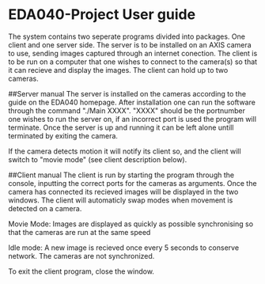 # EDA040-Project User guide
The system contains two seperate programs divided into packages. One client and one server side. The server is to be installed on an AXIS camera to use, sending images captured through an internet conection. The client is to be run on a computer that one wishes to connect to the camera(s) so that it can recieve and display the images. The client can hold up to two cameras.

##Server manual
The server is installed on the cameras according to the guide on the EDA040 homepage. After installation one can run the software through the command "./Main XXXX". "XXXX" should be the portnumber one wishes to run the server on, if an incorrect port is used the program will terminate. Once the server is up and running it can be left alone untill terminated by exiting the camera.

If the camera detects motion it will notify its client so, and the client will switch to "movie mode" (see client description below).

##Client manual 
The client is run by starting the program through the console, inputting the correct ports for the cameras as arguments. Once the camera has connected its recieved images will be displayed in the two windows. The client will automaticly swap modes when movement is detected on a camera.

Movie Mode: Images are displayed as quickly as possible synchronising so that the cameras are run at the same speed

Idle mode: A new image is recieved once every 5 seconds to conserve network. The cameras are not synchronized.

To exit the client program, close the window.
